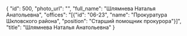 {
    "id": 500,
    "photo_url": "",
    "full_name": "Шлямнева Наталья Анатольевна",
    "offices": "[{\"id\": \"06-23\", \"name\": \"Прокуратура Шкловского района\", \"position\": \"Старший помощник прокурора\"}]",
    "title": "Шлямнева Наталья Анатольевна"
}